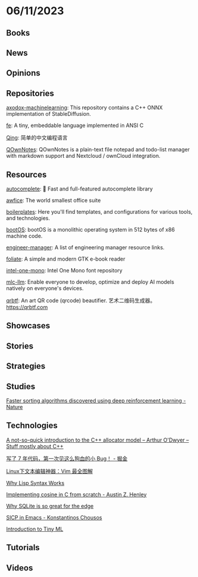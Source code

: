 # 06/11/2023

## Books

## News

## Opinions

## Repositories
[axodox-machinelearning](https://github.com/axodox/axodox-machinelearning): This repository contains a C++ ONNX implementation of StableDiffusion.

[fe](https://github.com/rxi/fe): A tiny, embeddable language implemented in ANSI C

[Qing](https://gitee.com/NjinN/Qing): 简单的中文编程语言

[QOwnNotes](https://github.com/pbek/QOwnNotes): QOwnNotes is a plain-text file notepad and todo-list manager with markdown support and Nextcloud / ownCloud integration.

## Resources
[autocomplete](https://github.com/algolia/autocomplete): 🔮 Fast and full-featured autocomplete library

[awfice](https://github.com/zserge/awfice): The world smallest office suite

[boilerplates](https://github.com/ChristianLempa/boilerplates): Here you'll find templates, and configurations for various tools, and technologies.

[bootOS](https://github.com/nanochess/bootOS): bootOS is a monolithic operating system in 512 bytes of x86 machine code.

[engineer-manager](https://github.com/ryanburgess/engineer-manager): A list of engineering manager resource links.

[foliate](https://github.com/johnfactotum/foliate): A simple and modern GTK e-book reader

[intel-one-mono](https://github.com/intel/intel-one-mono): Intel One Mono font repository

[mlc-llm](https://github.com/mlc-ai/mlc-llm): Enable everyone to develop, optimize and deploy AI models natively on everyone's devices.

[qrbtf](https://github.com/ciaochaos/qrbtf): An art QR code (qrcode) beautifier. 艺术二维码生成器。https://qrbtf.com

## Showcases

## Stories

## Strategies

## Studies
[Faster sorting algorithms discovered using deep reinforcement learning - Nature](https://www.nature.com/articles/s41586-023-06004-9)

## Technologies
[A not-so-quick introduction to the C++ allocator model – Arthur O'Dwyer – Stuff mostly about C++](https://quuxplusone.github.io/blog/2023/06/02/not-so-quick-pmr/)

[写了 7 年代码，第一次见这么狗血的小 Bug！ - 掘金](https://juejin.cn/post/7240004799722340413)

[Linux下文本编辑神器：Vim 最全图解](https://mp.weixin.qq.com/s/BkJnbXvuVZIAExOkgVqPWw)

[Why Lisp Syntax Works](https://borretti.me/article/why-lisp-syntax-works)

[Implementing cosine in C from scratch - Austin Z. Henley](https://web.archive.org/web/20210513043002/http://web.eecs.utk.edu/~azh/blog/cosine.html)

[Why SQLite is so great for the edge](https://blog.turso.tech/why-sqlite-is-so-great-for-the-edge-ee00a3a9a55f)

[SICP in Emacs - Konstantinos Chousos](https://kchousos.github.io/posts/sicp-in-emacs/)

[Introduction to Tiny ML](https://serokell.io/blog/introduction-to-tinyml)

## Tutorials

## Videos
